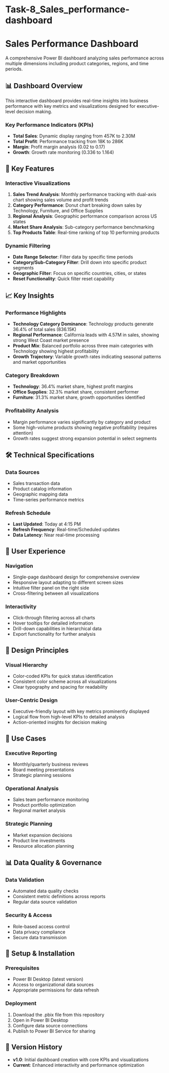 # Task-8_Sales_performance-dashboard
# Sales Performance Dashboard

A comprehensive Power BI dashboard analyzing sales performance across multiple dimensions including product categories, regions, and time periods.

## 📊 Dashboard Overview

This interactive dashboard provides real-time insights into business performance with key metrics and visualizations designed for executive-level decision making.

### Key Performance Indicators (KPIs)
- **Total Sales**: Dynamic display ranging from 457K to 2.30M
- **Total Profit**: Performance tracking from 18K to 286K
- **Margin**: Profit margin analysis (0.02 to 0.17)
- **Growth**: Growth rate monitoring (0.336 to 1.164)

## 🎯 Key Features

### Interactive Visualizations
1. **Sales Trend Analysis**: Monthly performance tracking with dual-axis chart showing sales volume and profit trends
2. **Category Performance**: Donut chart breaking down sales by Technology, Furniture, and Office Supplies
3. **Regional Analysis**: Geographic performance comparison across US states
4. **Market Share Analysis**: Sub-category performance benchmarking
5. **Top Products Table**: Real-time ranking of top 10 performing products

### Dynamic Filtering
- **Date Range Selector**: Filter data by specific time periods
- **Category/Sub-Category Filter**: Drill down into specific product segments
- **Geographic Filter**: Focus on specific countries, cities, or states
- **Reset Functionality**: Quick filter reset capability

## 📈 Key Insights

### Performance Highlights
- **Technology Category Dominance**: Technology products generate 36.4% of total sales (836.15K)
- **Regional Performance**: California leads with 4.57M in sales, showing strong West Coast market presence
- **Product Mix**: Balanced portfolio across three main categories with Technology showing highest profitability
- **Growth Trajectory**: Variable growth rates indicating seasonal patterns and market opportunities

### Category Breakdown
- **Technology**: 36.4% market share, highest profit margins
- **Office Supplies**: 32.3% market share, consistent performer
- **Furniture**: 31.3% market share, growth opportunities identified

### Profitability Analysis
- Margin performance varies significantly by category and product
- Some high-volume products showing negative profitability (requires attention)
- Growth rates suggest strong expansion potential in select segments

## 🛠️ Technical Specifications

### Data Sources
- Sales transaction data
- Product catalog information
- Geographic mapping data
- Time-series performance metrics

### Refresh Schedule
- **Last Updated**: Today at 4:15 PM
- **Refresh Frequency**: Real-time/Scheduled updates
- **Data Latency**: Near real-time processing

## 📱 User Experience

### Navigation
- Single-page dashboard design for comprehensive overview
- Responsive layout adapting to different screen sizes
- Intuitive filter panel on the right side
- Cross-filtering between all visualizations

### Interactivity
- Click-through filtering across all charts
- Hover tooltips for detailed information
- Drill-down capabilities in hierarchical data
- Export functionality for further analysis

## 🎨 Design Principles

### Visual Hierarchy
- Color-coded KPIs for quick status identification
- Consistent color scheme across all visualizations
- Clear typography and spacing for readability

### User-Centric Design
- Executive-friendly layout with key metrics prominently displayed
- Logical flow from high-level KPIs to detailed analysis
- Action-oriented insights for decision making

## 🚀 Use Cases

### Executive Reporting
- Monthly/quarterly business reviews
- Board meeting presentations
- Strategic planning sessions

### Operational Analysis
- Sales team performance monitoring
- Product portfolio optimization
- Regional market analysis

### Strategic Planning
- Market expansion decisions
- Product line investments
- Resource allocation planning

## 📊 Data Quality & Governance

### Data Validation
- Automated data quality checks
- Consistent metric definitions across reports
- Regular data source validation

### Security & Access
- Role-based access control
- Data privacy compliance
- Secure data transmission

## 🔧 Setup & Installation

### Prerequisites
- Power BI Desktop (latest version)
- Access to organizational data sources
- Appropriate permissions for data refresh

### Deployment
1. Download the .pbix file from this repository
2. Open in Power BI Desktop
3. Configure data source connections
4. Publish to Power BI Service for sharing

## 📝 Version History

- **v1.0**: Initial dashboard creation with core KPIs and visualizations
- **Current**: Enhanced interactivity and performance optimization


